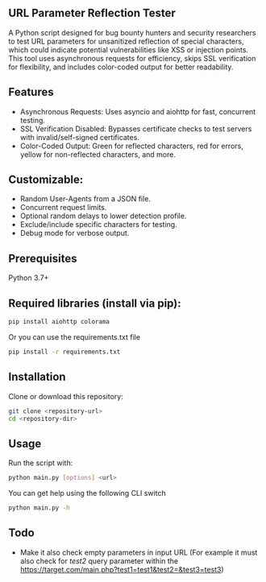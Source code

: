 ## URL Parameter Reflection Tester
A Python script designed for bug bounty hunters and security researchers to test URL parameters for unsanitized reflection of special characters, which could indicate potential vulnerabilities like XSS or injection points. This tool uses asynchronous requests for efficiency, skips SSL verification for flexibility, and includes color-coded output for better readability.

## Features

* Asynchronous Requests: Uses asyncio and aiohttp for fast, concurrent testing.
* SSL Verification Disabled: Bypasses certificate checks to test servers with invalid/self-signed certificates.
* Color-Coded Output: Green for reflected characters, red for errors, yellow for non-reflected characters, and more.

## Customizable:
* Random User-Agents from a JSON file.
* Concurrent request limits.
* Optional random delays to lower detection profile.
* Exclude/include specific characters for testing.
* Debug mode for verbose output.

## Prerequisites
Python 3.7+

## Required libraries (install via pip):
```bash
pip install aiohttp colorama
```

Or you can use the requirements.txt file
```bash
pip install -r requirements.txt
```

## Installation
Clone or download this repository:
```bash
git clone <repository-url>
cd <repository-dir>
```

## Usage
Run the script with:
```bash
python main.py [options] <url>
```
You can get help using the following CLI switch
```bash
python main.py -h
```

## Todo
* Make it also check empty parameters in input URL (For example it must also check for *test2* query parameter within the https://target.com/main.php?test1=test1&test2=&test3=test3)

